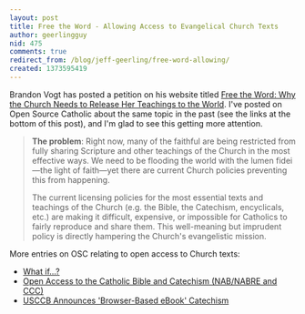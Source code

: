 ```yaml
---
layout: post
title: Free the Word - Allowing Access to Evangelical Church Texts
author: geerlingguy
nid: 475
comments: true
redirect_from: /blog/jeff-geerling/free-word-allowing/
created: 1373595419
---
```

Brandon Vogt has posted a petition on his website titled <a href="http://brandonvogt.com/free-word/">Free the Word: Why the Church Needs to Release Her Teachings to the World</a>. I've posted on Open Source Catholic about the same topic in the past (see the links at the bottom of this post), and I'm glad to see this getting more attention.

<blockquote>
<strong>The problem</strong>: Right now, many of the faithful are being restricted from fully sharing Scripture and other teachings of the Church in the most effective ways. We need to be flooding the world with the lumen fidei—the light of faith—yet there are current Church policies preventing this from happening.

The current licensing policies for the most essential texts and teachings of the Church (e.g. the Bible, the Catechism, encyclicals, etc.) are making it difficult, expensive, or impossible for Catholics to fairly reproduce and share them. This well-meaning but imprudent policy is directly hampering the Church's evangelistic mission.
</blockquote>

More entries on OSC relating to open access to Church texts:

<ul>
<li><a href="/blog/oscatholic/what-if">What if...?</a></li>
<li><a href="/blog/jeff-geerling/open-access-catholic">Open Access to the Catholic Bible and Catechism (NAB/NABRE and CCC)</a></li>
<li><a href="/blog/jeff-geerling/usccb-announces-brows">USCCB Announces 'Browser-Based eBook' Catechism</a></li>
</ul>
